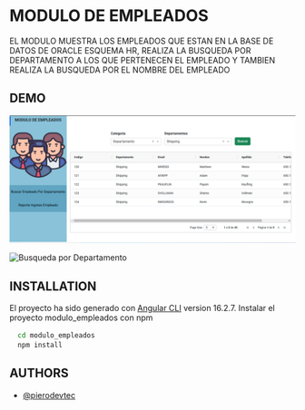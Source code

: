 # MODULO DE EMPLEADOS

EL MODULO MUESTRA LOS EMPLEADOS QUE ESTAN EN LA BASE DE DATOS DE ORACLE ESQUEMA HR, REALIZA LA BUSQUEDA POR DEPARTAMENTO A LOS QUE PERTENECEN EL EMPLEADO Y TAMBIEN REALIZA LA BUSQUEDA POR EL NOMBRE DEL EMPLEADO

## DEMO

![Busqueda por Departamento](https://raw.githubusercontent.com/PieroDevTec/moduloEmpleado/master/src/assets/images/demo_departamento.PNG)


![Busqueda por Departamento](src/assets/demo_empleado.PNG)

## INSTALLATION
El proyecto ha sido generado con  [Angular CLI](https://github.com/angular/angular-cli) version 16.2.7.
Instalar el proyecto modulo_empleados con npm

```bash
  cd modulo_empleados
  npm install
```
    
## AUTHORS

- [@pierodevtec](https://github.com/PieroDevTec/moduloEmpleado)



